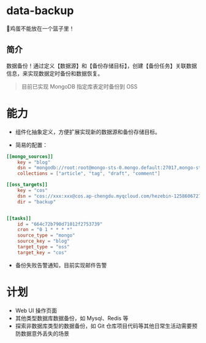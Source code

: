 # data-backup
🥚鸡蛋不能放在一个篮子里！

## 简介
数据备份！通过定义【数据源】和【备份存储目标】，创建【备份任务】关联数据信息，来实现数据定时备份和数据恢复。

> 目前已实现 MongoDB 指定库表定时备份到 OSS

# 能力
- 组件化抽象定义，方便扩展实现新的数据源和备份存储目标。

- 简易的配置：
```toml
[[mongo_sources]]
    key = "blog"
    dsn = "mongodb://root:root@mongo-sts-0.mongo.default:27017,mongo-sts-1.mongo.default:27017/blog?authSource=admin&replicaSet=hezebin"
    collections = ["article", "tag", "draft", "comment"]

[[oss_targets]]
    key = "cos"
    dsn = "cos://xxx:xxx@cos.ap-chengdu.myqcloud.com/hezebin-1258606727"
    dir = "backup"


[[tasks]]
    id = "664c72b790d71012f2753739"
    cron = "0 1 * * * *"
    source_type = "mongo"
    source_key = "blog"
    target_type = "oss"
    target_key = "cos"
```

- 备份失败告警通知，目前实现邮件告警

# 计划
- Web UI 操作页面
- 其他类型数据库数据备份，如 Mysql、Redis 等
- 探索非数据库类型的数据备份，如 Git 仓库项目代码等其他日常生活动需要预防数据意外丢失的场景